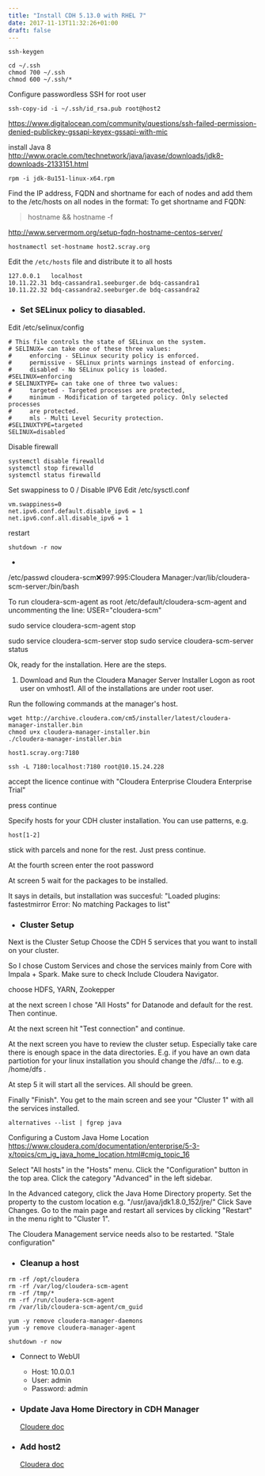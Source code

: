```yaml
---
title: "Install CDH 5.13.0 with RHEL 7"
date: 2017-11-13T11:32:26+01:00
draft: false 
---
```




```
ssh-keygen
```

```
cd ~/.ssh
chmod 700 ~/.ssh
chmod 600 ~/.ssh/*
```

Configure passwordless SSH for root user
```
ssh-copy-id -i ~/.ssh/id_rsa.pub root@host2
```
https://www.digitalocean.com/community/questions/ssh-failed-permission-denied-publickey-gssapi-keyex-gssapi-with-mic


install Java 8
http://www.oracle.com/technetwork/java/javase/downloads/jdk8-downloads-2133151.html
```
rpm -i jdk-8u151-linux-x64.rpm 
```

Find the IP address, FQDN and shortname for each of nodes and add them to the /etc/hosts on all nodes in the format:
<IP address> <FQDN> <shortname>
To get shortname and FQDN:
>hostname && hostname -f

http://www.servermom.org/setup-fqdn-hostname-centos-server/

```
hostnamectl set-hostname host2.scray.org

```

Edit the  ```/etc/hosts``` file and distribute it to all hosts

```
127.0.0.1   localhost
10.11.22.31 bdq-cassandra1.seeburger.de bdq-cassandra1
10.11.22.32 bdq-cassandra2.seeburger.de bdq-cassandra2
```

* ### Set SELinux policy to diasabled.

Edit /etc/selinux/config
 ```
# This file controls the state of SELinux on the system.
# SELINUX= can take one of these three values:
#     enforcing - SELinux security policy is enforced.
#     permissive - SELinux prints warnings instead of enforcing.
#     disabled - No SELinux policy is loaded.
#SELINUX=enforcing
# SELINUXTYPE= can take one of three two values:
#     targeted - Targeted processes are protected,
#     minimum - Modification of targeted policy. Only selected processes
#     are protected. 
#     mls - Multi Level Security protection.
#SELINUXTYPE=targeted 
SELINUX=disabled
```

Disable firewall

```
systemctl disable firewalld
systemctl stop firewalld
systemctl status firewalld
```

Set swappiness to 0 / Disable IPV6
Edit /etc/sysctl.conf

```
vm.swappiness=0 
net.ipv6.conf.default.disable_ipv6 = 1
net.ipv6.conf.all.disable_ipv6 = 1
```

restart
```
shutdown -r now
```

* 


/etc/passwd
cloudera-scm:x:997:995:Cloudera Manager:/var/lib/cloudera-scm-server:/bin/bash

To run cloudera-scm-agent as root
/etc/default/cloudera-scm-agent and uncommenting the line:
USER="cloudera-scm"


sudo service cloudera-scm-agent stop

sudo service cloudera-scm-server stop
sudo service cloudera-scm-server status


Ok, ready for the installation. Here are the steps.
1. Download and Run the Cloudera Manager Server Installer
Logon as root user on vmhost1. All of the installations are under root user.

Run the following commands at the manager's host.

```
wget http://archive.cloudera.com/cm5/installer/latest/cloudera-manager-installer.bin
chmod u+x cloudera-manager-installer.bin
./cloudera-manager-installer.bin
```

```
host1.scray.org:7180
```

```
ssh -L 7180:localhost:7180 root@10.15.24.228
```
accept the licence
continue with
"Cloudera Enterprise
Cloudera Enterprise Trial"

press continue

Specify hosts for your CDH cluster installation. You can use patterns, e.g.
```
host[1-2]
```

stick with parcels and none for the rest. Just press continue.

At the fourth screen enter the root password

At screen 5 wait for the packages to be installed.

It says in details, but installation was succesful:
"Loaded plugins: fastestmirror
Error: No matching Packages to list"

* ### Cluster Setup

Next is the Cluster Setup
Choose the CDH 5 services that you want to install on your cluster.

So I chose Custom Services and chose the services mainly from Core with Impala + Spark. Make sure to check Include Cloudera Navigator.

choose HDFS, YARN, Zookepper

at the next screen I chose "All Hosts" for Datanode and default for the rest. Then continue.

At the next screen hit "Test connection" and continue.

At the next screen you have to review the cluster setup. Especially take care there is enough space in the data directories. E.g. if you have an own data partiotion for your linux installation you should change the /dfs/... to e.g. /home/dfs .

At step 5 it will start all the services. All should be green.

Finally "Finish". You get to the main screen and see your "Cluster 1" with all the services installed.

```
alternatives --list | fgrep java
```

Configuring a Custom Java Home Location
https://www.cloudera.com/documentation/enterprise/5-3-x/topics/cm_ig_java_home_location.html#cmig_topic_16

Select "All hosts" in the "Hosts" menu. 
Click the "Configuration" button in the top area.
Click the category "Advanced" in the left sidebar. 

In the Advanced category, click the Java Home Directory property.
Set the property to the custom location e.g. "/usr/java/jdk1.8.0_152/jre/"
Click Save Changes.
Go to the main page and restart all services by clicking "Restart" in the menu right to "Cluster 1".

The Cloudera Management service needs also to be restarted. "Stale configuration"

* ### Cleanup a host

```
rm -rf /opt/cloudera
rm -rf /var/log/cloudera-scm-agent
rm -rf /tmp/*
rm -rf /run/cloudera-scm-agent
rm /var/lib/cloudera-scm-agent/cm_guid

yum -y remove cloudera-manager-daemons
yum -y remove cloudera-manager-agent

shutdown -r now
```


* Connect to WebUI

    + Host:   10.0.0.1
    + User:     admin
    + Password:     admin


* ### Update Java Home Directory in CDH Manager
    [Cloudere doc](https://www.cloudera.com/documentation/enterprise/5-3-x/topics/cm_ig_java_home_location.html#cmig_topic_16)

* ### Add host2

    [Cloudera doc](https://www.cloudera.com/documentation/enterprise/5-6-x/topics/cm_mc_adding_hosts.html)
